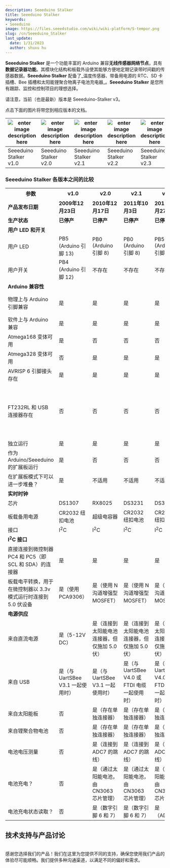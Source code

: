 ```yaml
---
description: Seeeduino Stalker
title: Seeeduino Stalker
keywords:
- Seeeduino 
image: https://files.seeedstudio.com/wiki/wiki-platform/S-tempor.png
slug: /cn/Seeeduino_Stalker
last_update:
  date: 1/31/2023
  author: shuxu hu
---
```


**Seeeduino Stalker** 是一个功能丰富的 Arduino 兼容**无线传感器网络节点**，具有**数据记录器功能**。其模块化结构和板载外设使其能够方便地定期记录带时间戳的传感器数据。**Seeeduino Stalker** 配备了_温度传感器、带备用电源的 RTC、SD 卡插槽、Bee 插槽和太阳能锂聚合物离子电池充电器_。**Seeeduino Stalker** 是您所有跟踪、监控和控制项目的理想选择。

请注意，当前（也是最新）版本是 Seeeduino-Stalker v3。

点击下面的图片将带您到相应版本的文档。

|![enter image description here](https://files.seeedstudio.com/wiki/Seeeduino_Stalker/img/Seeeduino-stalker-168.jpg)   |![enter image description here](https://files.seeedstudio.com/wiki/Seeeduino_Stalker/img/Stalkerv21.jpg)   |![enter image description here](https://files.seeedstudio.com/wiki/Seeeduino_Stalker/img/Seeduino_Stalker_v2.1.jpg)   |![enter image description here](https://files.seeedstudio.com/wiki/Seeeduino_Stalker/img/Seeduino_Stalker_v2.2.jpg)   | ![enter image description here](https://files.seeedstudio.com/wiki/Seeeduino_Stalker/img/Seeduino_Stalker_v2.2.jpg)| ![enter image description here](https://files.seeedstudio.com/wiki/Seeeduino_Stalker/img/Seeed_Stalker_v3-6.png)|
|---|---|---|---|---|---|
| Seeeduino Stalker v1.0  |Seeeduino Stalker v2.0   |Seeeduino Stalker v2.1   |Seeeduino Stalker v2.2   | Seeeduino Stalker v2.3  | Seeeduino-Stalker v3  |

### Seeeduino Stalker 各版本之间的比较

<table>
<tr>
<th>参数</th>
<th>v1.0</th>
<th>v2.0</th>
<th>v2.1</th>
<th>v2.2</th>
<th>v2.3</th>
<th>v3</th>
<th>备注</th>
</tr>
<tr>
<td><strong><font>产品发布日期</font></strong></td>
<td><strong><font>2009年12月23日</font></strong></td>
<td><strong><font>2010年12月17日</font></strong></td>
<td><strong><font>2011年10月3日</font></strong></td>
<td><strong><font>2011年12月27日</font></strong></td>
<td><strong><font>2011年12月29日</font></strong></td>
<td><strong><font>2014年6月6日</font></strong></td>
<td></td>
</tr>
<tr>
<td><strong>生产状态</strong></td>
<td><strong><font>已停产</font></strong></td>
<td><strong><font>已停产</font></strong></td>
<td><strong><font>已停产</font></strong></td>
<td><strong><font>已停产</font></strong></td>
<td><strong><font>生产中</font></strong></td>
<td><strong><font>生产中</font></strong></td>
<td></td>
</tr>
<tr>
<td><strong>用户 LED 和开关</strong></td>
<td></td>
<td></td>
<td></td>
<td></td>
<td></td>
<td></td>
<td></td>
</tr>
<tr>
<td>用户 LED</td>
<td>PB5 (Arduino 引脚 13)</td>
<td>PB0 (Arduino 引脚 8)</td>
<td>PB0 (Arduino 引脚 8)</td>
<td>PB5 (Arduino 引脚 13)</td>
<td>PB5 (Arduino 引脚 13)</td>
<td>PB0 (Arduino 引脚 13)</td>
<td></td>
</tr>
<tr>
<td>用户开关</td>
<td>PB4 (Arduino 引脚 12)</td>
<td>不存在</td>
<td>不存在</td>
<td>不存在</td>
<td>不存在</td>
<td>不存在</td>
<td></td>
</tr>
<tr>
<td><strong>Arduino 兼容性</strong></td>
<td></td>
<td></td>
<td></td>
<td></td>
<td></td>
<td></td>
<td></td>
</tr>
<tr>
<td>物理上与 Arduino 引脚兼容</td>
<td>是</td>
<td>是</td>
<td>是</td>
<td>是</td>
<td>是</td>
<td>是</td>
<td>与 Diecimila/Duemilanove/UNO 兼容</td>
</tr>
<tr>
<td>软件上与 Arduino 兼容</td>
<td>是</td>
<td>是</td>
<td>是</td>
<td>是</td>
<td>是</td>
<td>是</td>
<td>预装引导程序</td>
</tr>
<tr>
<td>Atmega168 变体可用</td>
<td>是</td>
<td>否</td>
<td>否</td>
<td>否</td>
<td>否</td>
<td>否</td>
<td></td>
</tr>
<tr>
<td>Atmega328 变体可用</td>
<td>否</td>
<td>是</td>
<td>是</td>
<td>是</td>
<td>是</td>
<td>是</td>
<td></td>
</tr>
<tr>
<td>AVRISP 6 引脚接头存在</td>
<td>是</td>
<td>是</td>
<td>是</td>
<td>是</td>
<td>是</td>
<td>是</td>
<td></td>
</tr>
<tr>
<td>FT232RL 和 USB 连接器存在</td>
<td>否</td>
<td>否</td>
<td>否</td>
<td>否</td>
<td>否</td>
<td>否</td>
<td>在两个版本中，必须单独购买"UartSBee V3.1"或<strong>V4.0</strong>，并用于通过 Arduino IDE 下载程序。两个版本上都有与 UartSBee 配对的连接器。微控制器复位将由 DTR 自动控制。</td>
</tr>
<tr>
<td>独立运行</td>
<td>是</td>
<td>是</td>
<td>是</td>
<td>是</td>
<td>是</td>
<td>是</td>
<td></td>
</tr>
<tr>
<td>作为 Arduino/Seeeduino 的扩展板运行</td>
<td>是</td>
<td>否</td>
<td>否</td>
<td>否</td>
<td>否</td>
<td>否</td>
<td></td>
</tr>
<tr>
<td>在扩展板模式下可以进一步堆叠？</td>
<td>是</td>
<td>不适用</td>
<td>不适用</td>
<td>不适用</td>
<td>不适用</td>
<td>不适用</td>
<td>使用 I<sup>2</sup>C 接口</td>
</tr>
<tr>
<td><strong>实时时钟</strong></td>
<td></td>
<td></td>
<td></td>
<td></td>
<td></td>
<td></td>
<td></td>
</tr>
<tr>
<td>芯片</td>
<td>DS1307</td>
<td>RX8025</td>
<td>DS3231</td>
<td>DS3231</td>
<td>DS3231</td>
<td>DS1337</td>
<td></td>
</tr>
<tr>
<td>板载备用电源</td>
<td>CR2032 纽扣电池</td>
<td>超级电容器</td>
<td>CR2032 纽扣电池</td>
<td>CR2032 纽扣电池</td>
<td>CR2032 纽扣电池</td>
<td>CR1220 纽扣电池</td>
<td></td>
</tr>
<tr>
<td>接口</td>
<td>I<sup>2</sup>C</td>
<td>I<sup>2</sup>C</td>
<td>I<sup>2</sup>C</td>
<td>I<sup>2</sup>C</td>
<td>I<sup>2</sup>C</td>
<td>I<sup>2</sup>C</td>
<td></td>
</tr>
<tr>
<td><strong>I<sup>2</sup>C 接口</strong></td>
<td></td>
<td></td>
<td></td>
<td></td>
<td></td>
<td></td>
<td></td>
</tr>
<tr>
<td>直接连接到微控制器 PC4 和 PC5（即 SCL 和 SDA）的连接器</td>
<td>是</td>
<td>是</td>
<td>是</td>
<td>是</td>
<td>是</td>
<td>是</td>
<td></td>
</tr>
<tr>
<td>板载电平转换，用于在微控制器以 3.3v 模式运行时连接到 5.0 伏设备</td>
<td>是（使用 PCA9306）</td>
<td>是（使用 N 沟道增强型 MOSFET）</td>
<td>是（使用 N 沟道增强型 MOSFET）</td>
<td>是（使用 N 沟道增强型 MOSFET）</td>
<td>是（使用 N 沟道增强型 MOSFET）</td>
<td>是（使用 N 沟道增强型 MOSFET）</td>
<td></td>
</tr>
<tr>
<td><strong>电源供应</strong></td>
<td></td>
<td></td>
<td></td>
<td></td>
<td></td>
<td></td>
<td></td>
</tr>
<tr>
<td>来自直流电源</td>
<td>是（5-12V DC）</td>
<td>是（连接到太阳能电池连接器，但仅施加 5.0 伏）</td>
<td>是（连接到太阳能电池连接器，但仅施加 5.0 伏）</td>
<td>是（连接到太阳能电池连接器，但仅施加 5.0 伏）</td>
<td>是（连接到太阳能电池连接器，但仅施加 5.0 伏）</td>
<td>是（连接到太阳能电池连接器，但仅施加 5.0 伏）</td>
<td></td>
</tr>
<tr>
<td>来自 USB</td>
<td>是（与 UartSBee V3.1 一起使用时）</td>
<td>是（与 UartSBee V3.1 一起使用时）</td>
<td>是（与 UartSBee V4.0 或 FTDI 电缆一起使用时）</td>
<td>是（与 UartSBee V4.0 或 FTDI 电缆一起使用时）</td>
<td>是（与 UartSBee V4.0 或 FTDI 电缆一起使用时）</td>
<td>是（与 UartSBee V4.0 或 FTDI 电缆一起使用时）</td>
<td></td>
</tr>
<tr>
<td>来自太阳能板</td>
<td>否</td>
<td>是（存在单独连接器）</td>
<td>是（存在单独连接器）</td>
<td>是（存在单独连接器）</td>
<td>是（存在单独连接器）</td>
<td>是（存在单独连接器）</td>
<td></td>
</tr>
<tr>
<td>来自锂聚合物电池</td>
<td>否</td>
<td>是（存在单独连接器）</td>
<td>是（存在单独连接器）</td>
<td>是（存在单独连接器）</td>
<td>是（存在单独连接器）</td>
<td>是（存在单独连接器）</td>
<td></td>
</tr>
<tr>
<td>电池电压测量</td>
<td>否</td>
<td>是（连接到 ADC7 的跳线）</td>
<td>是（连接到 ADC7 的跳线）</td>
<td>是（连接到 ADC7 的跳线）</td>
<td>是（连接到 ADC7 的跳线）</td>
<td>是（电池电压连接到 ADC7）</td>
<td></td>
</tr>
<tr>
<td>电池充电？</td>
<td>否</td>
<td>是（通过太阳能电池，由 CN3063 芯片管理）</td>
<td>是（通过太阳能电池，由 CN3063 芯片管理）</td>
<td>是（通过太阳能电池，由 CN3063 芯片管理）</td>
<td>是（通过太阳能电池，由 CN3063 芯片管理）</td>
<td>是（通过太阳能电池，由 CN3065 芯片管理）</td>
<td></td>
</tr>
<tr>
<td>电池充电状态读取？</td>
<td>否</td>
<td>是（数字引脚 6 和 7）</td>
<td>是（数字引脚 6 和 7）</td>
<td>是（ADC6）</td>
<td>是（ADC6）</td>
<td>是（ADC6）</td>
<td></td>
</tr>
</table>

## 技术支持与产品讨论

   <br />
感谢您选择我们的产品！我们在这里为您提供不同的支持，确保您使用我们产品的体验尽可能顺畅。我们提供多种沟通渠道，以满足不同的偏好和需求。

<div class="button_tech_support_container">
<a href="https://forum.seeedstudio.com/" class="button_forum"></a> 
<a href="https://www.seeedstudio.com/contacts" class="button_email"></a>
</div>

<div class="button_tech_support_container">
<a href="https://discord.gg/eWkprNDMU7" class="button_discord"></a> 
<a href="https://github.com/Seeed-Studio/wiki-documents/discussions/69" class="button_discussion"></a>
</div>